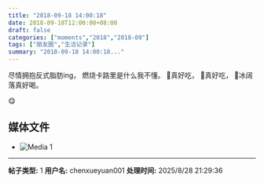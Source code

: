 ```yaml
---
title: "2018-09-18 14:00:18"
date: 2018-09-18T12:00:00+08:00
draft: false
categories: ["moments","2018","2018-09"]
tags: ["朋友圈","生活记录"]
summary: "2018-09-18 14:00:18..."
---
```


尽情拥抱反式脂肪ing，
燃烧卡路里是什么我不懂。
🍔真好吃，
🍟真好吃，
🥤冰阔落真好喝。

😋

## 媒体文件

- ![Media 1](/Moments/photos/2018-09-18/201809181400180.jpg)

---

**帖子类型:** 1
**用户名:** chenxueyuan001
**处理时间:** 2025/8/28 21:29:36